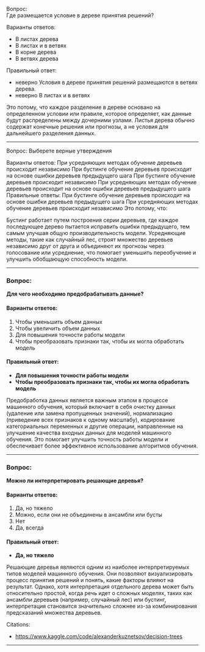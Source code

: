 Вопрос:  
Где размещается условие в дереве принятия решений?  

Варианты ответов:
- В листах дерева
- В листах и в ветвях
- В корне дерева
- В ветвях дерева  

Правильный ответ:
- неверно Условия в дереве принятия решений размещаются в ветвях дерева.
- неверно В листах и в ветвях

Это потому, что каждое разделение в дереве основано на определенном условии или правиле, которое определяет, как данные будут распределены между дочерними узлами. Листья дерева обычно содержат конечные решения или прогнозы, а не условия для дальнейшего разделения данных.

---

Вопрос:
Выберете верные утверждения

Варианты ответов:
При усредняющих методах обучение деревьев происходит независимо
При бустинге обучение деревьев происходит на основе ошибки деревьев предыдущего шага
При бустинге обучение деревьев происходит независимо
При усредняющих методах обучение деревьев происходит на основе ошибки деревьев предыдущего шага
Правильные ответы:
При бустинге обучение деревьев происходит на основе ошибки деревьев предыдущего шага
При усредняющих методах обучение деревьев происходит независимо
Это потому, что:

Бустинг работает путем построения серии деревьев, где каждое последующее дерево пытается исправить ошибки предыдущего, тем самым улучшая общую производительность модели.
Усредняющие методы, такие как случайный лес, строят множество деревьев независимо друг от друга и объединяют их прогнозы через голосование или усреднение, что помогает уменьшить переобучение и улучшить обобщающую способность модели.

---

### Вопрос:
**Для чего необходимо предобрабатывать данные?**

#### Варианты ответов:

1. Чтобы уменьшить объем данных
2. Чтобы увеличить объем данных
3. Для повышения точности работы модели
4. Чтобы преобразовать признаки так, чтобы их могла обработать модель

#### Правильный ответ:

- **Для повышения точности работы модели**
- **Чтобы преобразовать признаки так, чтобы их могла обработать модель**

Предобработка данных является важным этапом в процессе машинного обучения, который включает в себя очистку данных (удаление или замена пропущенных значений), нормализацию (приведение всех признаков к одному масштабу), кодирование категориальных переменных и другие операции, направленные на улучшение качества входных данных для моделей машинного обучения. Это помогает улучшить точность работы модели и обеспечивает более эффективное использование алгоритмов обучения.

---

### Вопрос:
**Можно ли интерпретировать решающие деревья?**

#### Варианты ответов:

1. Да, но тяжело
2. Можно, если они не объединены в ансамбли или бусты
3. Нет
4. Да, всегда

#### Правильный ответ:

- **Да, но тяжело**

Решающие деревья являются одним из наиболее интерпретируемых типов моделей машинного обучения. Они позволяют визуализировать процесс принятия решений и понять, какие факторы влияют на результат. Однако, хотя интерпретация отдельного дерева может быть относительно простой, когда речь идет о сложных моделях, таких как ансамбли деревьев (например, случайный лес) или бустинг, интерпретация становится значительно сложнее из-за комбинирования предсказаний множества деревьев.

Citations:
- https://www.kaggle.com/code/alexanderkuznetsov/decision-trees

---

